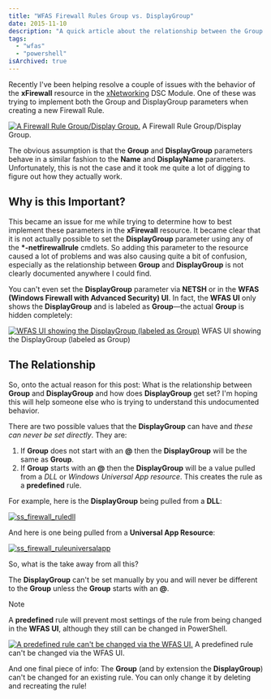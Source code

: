 ```yaml
---
title: "WFAS Firewall Rules Group vs. DisplayGroup"
date: 2015-11-10
description: "A quick article about the relationship between the Group and DisplayGroup parameters of a Firewall Rule."
tags:
  - "wfas"
  - "powershell"
isArchived: true
---
```


Recently I've been helping resolve a couple of issues with the behavior of the **xFirewall** resource in the [xNetworking](https://github.com/PowerShell/xNetworking) DSC Module. One of these was trying to implement both the Group and DisplayGroup parameters when creating a new Firewall Rule.

[![A Firewall Rule Group/Display Group.](/assets/images/screenshots/ss_firewall_rulegroupdisplaygroup.png)](/assets/images/screenshots/ss_firewall_rulegroupdisplaygroup.png)
A Firewall Rule Group/Display Group.

The obvious assumption is that the **Group** and **DisplayGroup** parameters behave in a similar fashion to the **Name** and **DisplayName** parameters. Unfortunately, this is not the case and it took me quite a lot of digging to figure out how they actually work.

## Why is this Important?

This became an issue for me while trying to determine how to best implement these parameters in the **xFirewall** resource. It became clear that it is not actually possible to set the **DisplayGroup** parameter using any of the **\*-netfirewallrule** cmdlets. So adding this parameter to the resource caused a lot of problems and was also causing quite a bit of confusion, especially as the relationship between **Group** and **DisplayGroup** is not clearly documented anywhere I could find.

You can't even set the **DisplayGroup** parameter via **NETSH** or in the **WFAS (Windows Firewall with Advanced Security) UI**. In fact, the **WFAS UI** only shows the **DisplayGroup** and is labeled as **Group**—the actual **Group** is hidden completely:

[![WFAS UI showing the DisplayGroup (labeled as Group)](/assets/images/screenshots/ss_firewall_groupwfasui.png)](/assets/images/screenshots/ss_firewall_groupwfasui.png)
WFAS UI showing the DisplayGroup (labeled as Group)

## The Relationship

So, onto the actual reason for this post: What is the relationship between **Group** and **DisplayGroup** and how does **DisplayGroup** get set? I'm hoping this will help someone else who is trying to understand this undocumented behavior.

There are two possible values that the **DisplayGroup** can have and _these can never be set directly_. They are:

1. If **Group** does not start with an **@** then the **DisplayGroup** will be the same as **Group**.
1. If **Group** starts with an **@** then the **DisplayGroup** will be a value pulled from a _DLL_ or _Windows Universal App resource_. This creates the rule as a **predefined** rule.

For example, here is the **DisplayGroup** being pulled from a **DLL**:

[![ss_firewall_ruledll](/assets/images/screenshots/ss_firewall_ruledll.png)](/assets/images/screenshots/ss_firewall_ruledll.png)

And here is one being pulled from a **Universal App Resource**:

[![ss_firewall_ruleuniversalapp](/assets/images/screenshots/ss_firewall_ruleuniversalapp.png)](/assets/images/screenshots/ss_firewall_ruleuniversalapp.png)

So, what is the take away from all this?

The **DisplayGroup** can't be set manually by you and will never be different to the **Group** unless the **Group** starts with an **@**.

> [!NOTE]
> A **predefined** rule will prevent most settings of the rule from being changed in the **WFAS UI**, although they still can be changed in PowerShell.

[![A predefined rule can't be changed via the WFAS UI.](/assets/images/screenshots/ss_firewall_rulepredefined.png)](/assets/images/screenshots/ss_firewall_rulepredefined.png)
A predefined rule can't be changed via the WFAS UI.

And one final piece of info: The **Group** (and by extension the **DisplayGroup**) can't be changed for an existing rule. You can only change it by deleting and recreating the rule!
